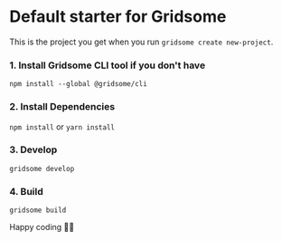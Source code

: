 # Default starter for Gridsome

This is the project you get when you run `gridsome create new-project`.

### 1. Install Gridsome CLI tool if you don't have

`npm install --global @gridsome/cli`


### 2. Install Dependencies

`npm install`
or
`yarn install`

### 3. Develop

`gridsome develop`

### 4. Build
`gridsome build`


Happy coding 🎉🙌
